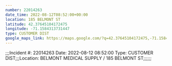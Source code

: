 ```yaml
---
number: 22014263
date_time: 2022-08-12T08:52:00+00:00
location: 185 BELMONT ST
latitude: 42.37645104172475
longitude: -71.1584313731447
type: CUSTOMER DIST
google_maps_link: https://maps.google.com/?q=42.37645104172475,-71.1584313731447
---
```


;;;Incident #: 22014263  Date: 2022-08-12 08:52:00   Type: CUSTOMER DIST;;;Location: BELMONT MEDICAL SUPPLY / 185 BELMONT ST;;;;;;
